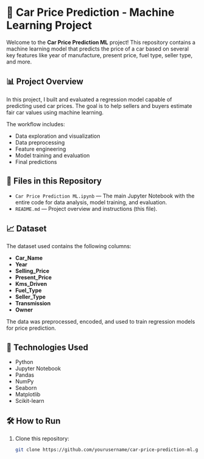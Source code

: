 # 🚗 Car Price Prediction - Machine Learning Project

Welcome to the **Car Price Prediction ML** project! This repository contains a machine learning model that predicts the price of a car based on several key features like year of manufacture, present price, fuel type, seller type, and more.

## 📊 Project Overview

In this project, I built and evaluated a regression model capable of predicting used car prices. The goal is to help sellers and buyers estimate fair car values using machine learning.

The workflow includes:
- Data exploration and visualization  
- Data preprocessing  
- Feature engineering  
- Model training and evaluation  
- Final predictions  

## 📂 Files in this Repository

- `Car Price Prediction ML.ipynb` — The main Jupyter Notebook with the entire code for data analysis, model training, and evaluation.
- `README.md` — Project overview and instructions (this file).

## 📈 Dataset

The dataset used contains the following columns:
- **Car_Name**
- **Year**
- **Selling_Price**
- **Present_Price**
- **Kms_Driven**
- **Fuel_Type**
- **Seller_Type**
- **Transmission**
- **Owner**

The data was preprocessed, encoded, and used to train regression models for price prediction.

## 📌 Technologies Used

- Python  
- Jupyter Notebook  
- Pandas  
- NumPy  
- Seaborn  
- Matplotlib  
- Scikit-learn  

## 🛠️ How to Run

1. Clone this repository:
   ```bash
   git clone https://github.com/yourusername/car-price-prediction-ml.git

